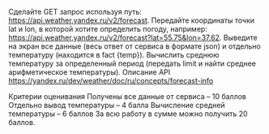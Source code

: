 Сделайте GET запрос используя путь: https://api.weather.yandex.ru/v2/forecast.
Передайте координаты точки lat и lon, в которой хотите определить погоду, например: https://api.weather.yandex.ru/v2/forecast?lat=55.75&lon=37.62.
Выведите на экран все данные (весь ответ от сервиса в формате json) и отдельно температуру (находится в fact {temp}).
Вычислить среднюю температуру за определенный период (передать limit и найти среднее арифметическое температуры).
Описание API https://yandex.ru/dev/weather/doc/ru/concepts/forecast-info

Критерии оценивания
Получены все данные от сервиса – 10 баллов
Отдельно вывод температуры – 4 балла
Вычисление средней температуры – 6 баллов
За всю работу в сумме можно получить 20 баллов.

